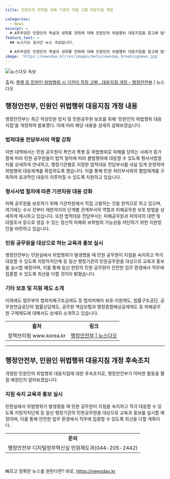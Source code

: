 ```yaml
---
title: 민원인의 안전을 위해 기관이 직접 고발 대응지침 개정

categories:
  - News
excerpt: >
  # A주무관은 민원인의 욕설과 성희롱 전화에 대해 민원인의 위법행위 대응지침을 참고해 법무담당관실에 보고했다…
feature_text: >
  ## 뉴스다오 실시간 뉴스 속보입니다.

  # A주무관은 민원인의 욕설과 성희롱 전화에 대해 민원인의 위법행위 대응지침을 참고해 법무담당관실에 보고했다…
image: 'https://newsdao.kr/res/images/meta/newsdao_breakingnews.jpg'
---
```


![뉴스다오 속보](https://newsdao.kr/res/images/meta/newsdao_breakingnews.jpg)

<p>출처: <a href="https://newsdao.kr/3743" rel="dofollow">폭행 등 민원인 위법행위 시 기관이 직접 고발…대응지침 개정  - 행정안전부</a> | 뉴스다오</p>

<h2 data-ke-size="size26">행정안전부, 민원인 위법행위 대응지침 개정 내용</h2>
<p data-ke-size="size16">행정안전부는 최근 악성민원 방지 및 민원공무원 보호를 위해 '민원인의 위법행위 대응지침'을 개정하여 발표했다. 이에 따라 해당 내용을 상세히 살펴보겠습니다.</p>

<h3>법적대응 전담부서의 역할 강화</h3>
<p data-ke-size="size16">이번 대책에서는 민원 공무원이 폭언과 폭행 등 위법행위로 피해를 당하는 사례가 증가함에 따라 민원 공무원들이 법적 절차에 따라 불법행위에 대응할 수 있도록 형사사법절차를 상세하게 안내하고, 행정기관별로 지정한 법적대응 전담부서를 내실 있게 운영하여 위법행위 대응체계를 확립하도록 했습니다. 이를 통해 민원 처리부서와의 협업체계를 구축하여 효과적인 대응이 이루어질 수 있도록 지원하고 있습니다.</p>

<h3>형사사법 절차에 따른 기관차원 대응 강화</h3>
<p data-ke-size="size16">피해 공무원을 보호하기 위해 기관차원에서 직접 고발하는 것을 원칙으로 하고 있으며, 여기에는 수사 전부터 재판까지의 단계별 관계부서의 역할과 피해공무원 보호 방법을 상세하게 제시하고 있습니다. 또한 법적대응 전담부서는 피해공무원과 피의자의 대면 및 대질조사 등으로 생길 수 있는 정신적 피해와 보복범죄 가능성을 차단하기 위한 지원방안을 마련하고 있습니다.</p>

<h3>민원 공무원을 대상으로 하는 교육과 홍보 실시</h3>
<p data-ke-size="size16">행정안전부는 민원실에서 위법행위가 발생했을 때 민원 공무원이 지침을 숙지하고 적극 대응할 수 있도록 지방자치단체 등 일선 행정기관의 민원공무원을 대상으로 교육과 홍보를 실시할 예정이며, 이를 통해 일선 현장의 민원 공무원이 안전한 업무 환경에서 직무에 집중할 수 있도록 최선을 다할 것이라 밝혔습니다.</p>

<h3>기타 보호 및 지원 제도 소개</h3>
<p data-ke-size="size16">이외에도 법무부의 범죄피해구조금제도 등 범죄피해자 보호·지원제도, 법률구조공단, 공무원연금공단의 법률상담제도, 공무원 책임보험과 행정종합배상공제제도 등 피해공무원 구제제도에 대해서도 상세히 소개하고 있습니다.</p>

<table>
	<tr>
		<td style="text-align: center; height: 17px;"><b>출처</b></td>
		<td style="text-align: center; height: 17px;"><b>링크</b></td>
	</tr>
	<tr>
		<td style="text-align: center; height: 17px;">정책브리핑 www.korea.kr</td>
		<td style="text-align: center; height: 17px;"><a href="https://newsdao.kr/3743">행정안전부 | 뉴스다오</a></td>
	</tr>
</table>
<hr>

<h2 data-ke-size="size26">행정안전부, 민원인 위법행위 대응지침 개정 후속조치</h2>
<p data-ke-size="size16">개정된 민원인의 위법행위 대응지침에 대한 후속조치로, 행정안전부가 어떠한 활동을 펼칠 예정인지 알아보겠습니다.</p>

<h3>지침 숙지 교육과 홍보 실시</h3>
<p data-ke-size="size16">민원실에서 위법행위가 발생했을 때 민원 공무원이 지침을 숙지하고 적극 대응할 수 있도록 지방자치단체 등 일선 행정기관의 민원공무원을 대상으로 교육과 홍보를 실시할 예정이며, 이를 통해 안전한 업무 환경에서 직무에 집중할 수 있도록 최선을 다할 계획이다.</p>

<table>
	<tr>
		<td style="text-align: center; height: 17px;"><b>문의</b></td>
	</tr>
	<tr>
		<td style="text-align: center; height: 17px;">행정안전부 디지털정부혁신실 민원제도과(044-205-2442)</td>
	</tr>
</table>
<p data-ke-size="size16">&nbsp;</p> 

빠르고 정확한 뉴스를 원한다면? 바로, <a href="https://newsdao.kr" rel="dofollow">https://newsdao.kr</a>


